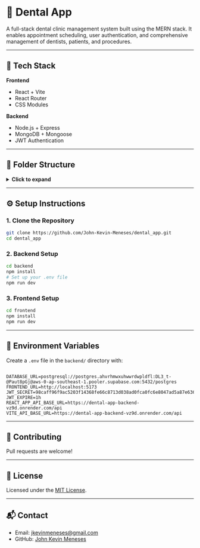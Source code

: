 # 🦷 Dental App

A full-stack dental clinic management system built using the MERN stack. It enables appointment scheduling, user authentication, and comprehensive management of dentists, patients, and procedures.

---

## 🚀 Tech Stack

**Frontend**  
- React + Vite  
- React Router  
- CSS Modules

**Backend**  
- Node.js + Express  
- MongoDB + Mongoose  
- JWT Authentication

---

## 📁 Folder Structure

<details>
<summary><strong>Click to expand</strong></summary>

```
dental_app/
├── backend/
│   ├── config/
│   │   └── database.js                # Database connection setup
│   ├── controllers/                  # Route logic and request handlers
│   │   ├── appointmentController.js
│   │   ├── authController.js
│   │   ├── dentistController.js
│   │   ├── patientController.js
│   │   ├── procedureController.js
│   │   └── userController.js
│   ├── middlewares/
│   │   └── authMiddleware.js
│   ├── models/
│   │   ├── Appointment.js
│   │   ├── Dentist.js
│   │   ├── Patient.js
│   │   ├── Procedure.js
│   │   └── User.js
│   ├── routes/
│   │   ├── appointmentRoutes.js
│   │   ├── authRoutes.js
│   │   ├── dentistRoutes.js
│   │   ├── patientRoutes.js
│   │   ├── procedureRoutes.js
│   │   └── userRoutes.js
│   ├── services/
│   ├── .gitignore
│   ├── package-lock.json
│   ├── package.json
│   └── server.js

├── frontend/
│   ├── public/
│   └── src/
│       ├── components/
│       │   ├── homepage/
│       │   │   ├── footer/
│       │   │   └── header/
│       │   └── home/
│       │       ├── contents/
│       ├── user/
│       ├── routes/
│       ├── services/
│       ├── App.jsx
│       ├── main.jsx
│       └── index.html
│   ├── .gitignore
│   ├── vite.config.js
│   ├── package.json
│   └── README.md
```

</details>

---

## ⚙️ Setup Instructions

### 1. Clone the Repository

```bash
git clone https://github.com/John-Kevin-Meneses/dental_app.git
cd dental_app
```

### 2. Backend Setup

```bash
cd backend
npm install
# Set up your .env file
npm run dev
```

### 3. Frontend Setup

```bash
cd frontend
npm install
npm run dev
```

---

## 🔐 Environment Variables

Create a `.env` file in the `backend/` directory with:

```env

DATABASE_URL=postgresql://postgres.ahvrhmwxuhwwrdwpldfl:DL3_t-@Paut8pGj@aws-0-ap-southeast-1.pooler.supabase.com:5432/postgres
FRONTEND_URL=http://localhost:5173
JWT_SECRET=98caff96f9ac5203f14368fe66c8713d038ad0fca0fc6e8047ad5a87e636313d
JWT_EXPIRE=1h
REACT_APP_API_BASE_URL=https://dental-app-backend-vz9d.onrender.com/api
VITE_API_BASE_URL=https://dental-app-backend-vz9d.onrender.com/api

```

---

## 🤝 Contributing

Pull requests are welcome!

---

## 📄 License

Licensed under the [MIT License](LICENSE).

---

## 📬 Contact

- Email: jkevinmeneses@gmail.com
- GitHub: [John Kevin Meneses](https://github.com/John-Kevin-Meneses)
